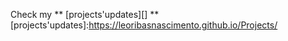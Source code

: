  Check my ** [projects'updates][] **
[projects'updates]:https://leoribasnascimento.github.io/Projects/
